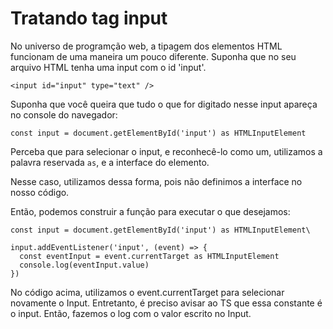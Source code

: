 # Tratando tag input

No universo de programção web, a tipagem dos elementos HTML funcionam de uma maneira um pouco diferente.
Suponha que no seu arquivo HTML tenha uma input com o id 'input'.

```
<input id="input" type="text" />
```

Suponha que você queira que tudo o que for digitado nesse input apareça no console do navegador:

```
const input = document.getElementById('input') as HTMLInputElement
```

Perceba que para selecionar o input, e reconhecê-lo como um, utilizamos a palavra reservada ```as```, e a interface do elemento.

Nesse caso, utilizamos dessa forma, pois não definimos a interface no nosso código.

Então, podemos construir a função para executar o que desejamos:

```
const input = document.getElementById('input') as HTMLInputElement\

input.addEventListener('input', (event) => {
  const eventInput = event.currentTarget as HTMLInputElement
  console.log(eventInput.value)
})
```

No código acima, utilizamos o event.currentTarget para selecionar novamente o Input.
Entretanto, é preciso avisar ao TS que essa constante é o input.
Então, fazemos o log com o valor escrito no Input.